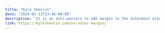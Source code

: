 ```yaml
---
title: "Kyle Shevlin"
date: "2024-03-11T23:46-08:00"
description: "It is an anti-pattern to add margin to the outermost element of a component. It breaks encapsulation and makes components difficult to reuse. Let`s learn what to do instead."
link: https://kyleshevlin.com/no-outer-margin/
---
```

